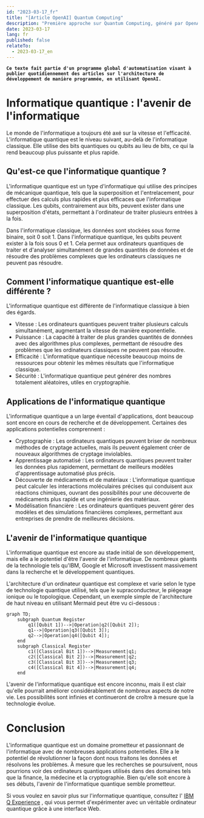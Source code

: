 ```yaml
---
id: "2023-03-17_fr"
title: "[Article OpenAI] Quantum Computing"
description: "Première approche sur Quantum Computing, généré par OpenAI"
date: 2023-03-17
lang: fr
published: false
relateTo:
  - 2023-03-17_en
---
```


**`Ce texte fait partie d'un programme global d'automatisation visant à publier quotidiennement des articles sur l'architecture de développement de manière programmée, en utilisant OpenAI.`**



# Informatique quantique : l'avenir de l'informatique

Le monde de l'informatique a toujours été axé sur la vitesse et l'efficacité. L'informatique quantique est le niveau suivant, au-delà de l'informatique classique. Elle utilise des bits quantiques ou qubits au lieu de bits, ce qui la rend beaucoup plus puissante et plus rapide.

## Qu'est-ce que l'informatique quantique ?

L'informatique quantique est un type d'informatique qui utilise des principes de mécanique quantique, tels que la superposition et l'entrelacement, pour effectuer des calculs plus rapides et plus efficaces que l'informatique classique. Les qubits, contrairement aux bits, peuvent exister dans une superposition d'états, permettant à l'ordinateur de traiter plusieurs entrées à la fois.

Dans l'informatique classique, les données sont stockées sous forme binaire, soit 0 soit 1. Dans l'informatique quantique, les qubits peuvent exister à la fois sous 0 et 1. Cela permet aux ordinateurs quantiques de traiter et d'analyser simultanément de grandes quantités de données et de résoudre des problèmes complexes que les ordinateurs classiques ne peuvent pas résoudre.

## Comment l'informatique quantique est-elle différente ?

L'informatique quantique est différente de l'informatique classique à bien des égards.

- Vitesse : Les ordinateurs quantiques peuvent traiter plusieurs calculs simultanément, augmentant la vitesse de manière exponentielle.
- Puissance : La capacité à traiter de plus grandes quantités de données avec des algorithmes plus complexes, permettant de résoudre des problèmes que les ordinateurs classiques ne peuvent pas résoudre.
- Efficacité : L'informatique quantique nécessite beaucoup moins de ressources pour obtenir les mêmes résultats que l'informatique classique.
- Sécurité : L'informatique quantique peut générer des nombres totalement aléatoires, utiles en cryptographie.

## Applications de l'informatique quantique

L'informatique quantique a un large éventail d'applications, dont beaucoup sont encore en cours de recherche et de développement. Certaines des applications potentielles comprennent :

- Cryptographie : Les ordinateurs quantiques peuvent briser de nombreux méthodes de cryptage actuelles, mais ils peuvent également créer de nouveaux algorithmes de cryptage inviolables.
- Apprentissage automatisé : Les ordinateurs quantiques peuvent traiter les données plus rapidement, permettant de meilleurs modèles d'apprentissage automatisé plus précis.
- Découverte de médicaments et de matériaux : L'informatique quantique peut calculer les interactions moléculaires précises qui conduisent aux réactions chimiques, ouvrant des possibilités pour une découverte de médicaments plus rapide et une ingénierie des matériaux.
- Modélisation financière : Les ordinateurs quantiques peuvent gérer des modèles et des simulations financières complexes, permettant aux entreprises de prendre de meilleures décisions.

## L'avenir de l'informatique quantique

L'informatique quantique est encore au stade initial de son développement, mais elle a le potentiel d'être l'avenir de l'informatique. De nombreux géants de la technologie tels qu'IBM, Google et Microsoft investissent massivement dans la recherche et le développement quantiques.

L'architecture d'un ordinateur quantique est complexe et varie selon le type de technologie quantique utilisé, tels que le supraconducteur, le piégeage ionique ou le topologique. Cependant, un exemple simple de l'architecture de haut niveau en utilisant Mermaid peut être vu ci-dessous :

```mermaid
graph TD;
    subgraph Quantum Register
        q1([Qubit 1])-->|Operation|q2([Qubit 2]);
        q1-->|Operation|q3([Qubit 3]);
        q2-->|Operation|q4([Qubit 4]);
    end
    subgraph Classical Register
        c1([Classical Bit 1])-->|Measurement|q1;
        c2([Classical Bit 2])-->|Measurement|q2;
        c3([Classical Bit 3])-->|Measurement|q3;
        c4([Classical Bit 4])-->|Measurement|q4;
    end
```

L'avenir de l'informatique quantique est encore inconnu, mais il est clair qu'elle pourrait améliorer considérablement de nombreux aspects de notre vie. Les possibilités sont infinies et continueront de croître à mesure que la technologie évolue.

# Conclusion

L'informatique quantique est un domaine prometteur et passionnant de l'informatique avec de nombreuses applications potentielles. Elle a le potentiel de révolutionner la façon dont nous traitons les données et résolvons les problèmes. À mesure que les recherches se poursuivent, nous pourrions voir des ordinateurs quantiques utilisés dans des domaines tels que la finance, la médecine et la cryptographie. Bien qu'elle soit encore à ses débuts, l'avenir de l'informatique quantique semble prometteur.

Si vous voulez en savoir plus sur l'informatique quantique, consultez l' [IBM Q Experience](https://www.ibm.com/quantum-computing/) , qui vous permet d'expérimenter avec un véritable ordinateur quantique grâce à une interface Web.